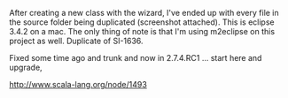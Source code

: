 After creating a new class with the wizard, I've ended up with every file in the source folder being duplicated (screenshot attached).  This is eclipse 3.4.2 on a mac.  The only thing of note is that I'm using m2eclipse on this project as well.
Duplicate of SI-1636.

Fixed some time ago and trunk and now in 2.7.4.RC1 ... start here and upgrade,

  http://www.scala-lang.org/node/1493


  
